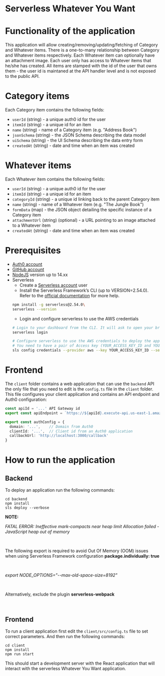 # Serverless Whatever You Want

# Functionality of the application

This application will allow creating/removing/updating/fetching of Category and Whatever items. 
There is a one-to-many relationship between Category and Whatever items respectively.
Each Whatever item can optionally have an attachment image. 
Each user only has access to Whatever items that he/she has created.
All items are stamped with the id of the user that owns them - the user id is maintaned at the API handler level and is not exposed to the public API.

# Category items

Each Category item contains the following fields:

* `userId` (string) - a unique auth0 id for the user
* `itemId` (string) - a unique id for an item
* `name` (string) - name of a Category item (e.g. "Address Book")
* `jsonSchema` (string) - the JSON Schema describing the data model
* `uiSchema` (string) - the UI Schema describing the data entry form
* `createdAt` (string) - date and time when an item was created


# Whatever items

Each Whatever item contains the following fields:

* `userId` (string) - a unique auth0 id for the user
* `itemId` (string) - a unique id for an item
* `categoryId` (string) - a unique id linking back to the parent Category item
* `name` (string) - name of a Whatever item (e.g. "The Jungle Book")
* `formData` (map) - the JSON object detailing the specific instance of a Category item
* `attachmentUrl` (string) (optional) - a URL pointing to an image attached to a Whatever item
* `createdAt` (string) - date and time when an item was created


# Prerequisites

* <a href="https://manage.auth0.com/" target="_blank">Auth0 account</a>
* <a href="https://github.com" target="_blank">GitHub account</a>
* <a href="https://nodejs.org/en/download/package-manager/" target="_blank">NodeJS</a> version up to 14.xx 
* Serverless 
   * Create a <a href="https://dashboard.serverless.com/" target="_blank">Serverless account</a> user
   * Install the Serverless Framework’s CLI  (up to VERSION=2.54.0). Refer to the <a href="https://www.serverless.com/framework/docs/getting-started/" target="_blank">official documentation</a> for more help.
   ```bash
   npm install -g serverless@2.54.0\
   serverless --version
   ```
   * Login and configure serverless to use the AWS credentials 
   ```bash
   # Login to your dashboard from the CLI. It will ask to open your browser and finish the process.
   serverless login

   # Configure serverless to use the AWS credentials to deploy the application
   # You need to have a pair of Access key (YOUR_ACCESS_KEY_ID and YOUR_SECRET_KEY) of an IAM user with Admin access permissions
   sls config credentials --provider aws --key YOUR_ACCESS_KEY_ID --secret YOUR_SECRET_KEY --profile serverless
   ```
   

# Frontend

The `client` folder contains a web application that can use the `backend` API the only file that you need to edit is the `config.ts` file in the `client` folder. This file configures your client application and contains an API endpoint and Auth0 configuration:

```ts
const apiId = '...' API Gateway id
export const apiEndpoint = `https://${apiId}.execute-api.us-east-1.amazonaws.com/dev`

export const authConfig = {
  domain: '...',    // Domain from Auth0
  clientId: '...',  // Client id from an Auth0 application
  callbackUrl: 'http://localhost:3000/callback'
}
```


# How to run the application

## Backend

To deploy an application run the following commands:

```
cd backend
npm install
sls deploy --verbose
```


**NOTE:**

  *FATAL ERROR: Ineffective mark-compacts near heap limit Allocation failed - JavaScript heap out of memory*

<br />

The following export is required to avoid Out Of Memory (OOM) issues when using Serverless Framework configuration **package.individually: true**

<br />

*export NODE_OPTIONS="--max-old-space-size=8192"*

<br />

Alternatively, exclude the plugin **serverless-webpack**

<br />

## Frontend

To run a client application first edit the `client/src/config.ts` file to set correct parameters. And then run the following commands:

```
cd client
npm install
npm run start
```

This should start a development server with the React application that will interact with the serverless Whatever You Want application.
